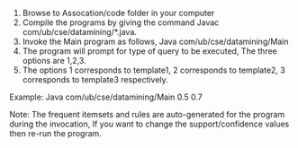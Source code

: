1. Browse to Assocation/code folder in your computer
2. Compile the programs by giving the command Javac com/ub/cse/datamining/*.java.
3. Invoke the Main program as follows, Java com/ub/cse/datamining/Main <Support threshold> <Confidence threshold>
4. The program will prompt for type of query to be executed, The three options are 1,2,3.
5. The options 1 corresponds to template1, 2 corresponds to template2, 3 corresponds to template3 respectively.

Example:
Java com/ub/cse/datamining/Main 0.5 0.7

Note: The frequent itemsets and rules are auto-generated for the program during the invocation, If you want to change the support/confidence values
	  then re-run the program.